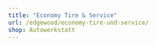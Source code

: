 ```yaml
---
title: "Economy Tire & Service"
url: /edgewood/economy-tire-und-service/
shop: Autowerkstatt
---
```


